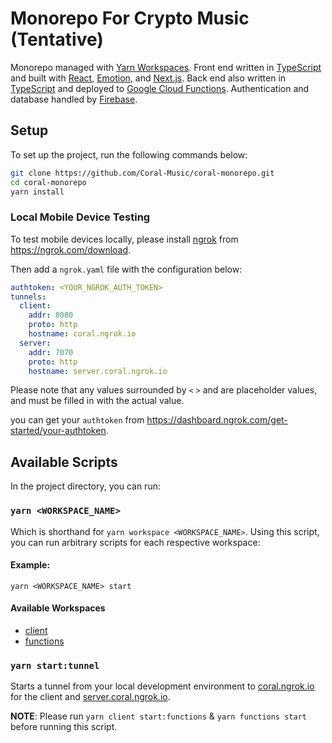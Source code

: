 # Monorepo For Crypto Music (Tentative)

Monorepo managed with [Yarn Workspaces](https://classic.yarnpkg.com/en/docs/workspaces/).
Front end written in [TypeScript](https://www.typescriptlang.org/) and built with [React](https://reactjs.org/), [Emotion](https://emotion.sh/docs/introduction), and [Next.js](https://nextjs.org/).
Back end also written in [TypeScript](https://www.typescriptlang.org/) and deployed to [Google Cloud Functions](https://cloud.google.com/functions).
Authentication and database handled by [Firebase](https://firebase.google.com/).

## Setup

To set up the project, run the following commands below:

```bash
git clone https://github.com/Coral-Music/coral-monorepo.git
cd coral-monorepo
yarn install
```

### Local Mobile Device Testing

To test mobile devices locally, please install [ngrok](https://ngrok.com/) from https://ngrok.com/download.

Then add a `ngrok.yaml` file with the configuration below:

```yaml
authtoken: <YOUR_NGROK_AUTH_TOKEN>
tunnels:
  client:
    addr: 8080
    proto: http
    hostname: coral.ngrok.io
  server:
    addr: 7070
    proto: http
    hostname: server.coral.ngrok.io
```

Please note that any values surrounded by `<` `>` and are placeholder values, and must be filled in with the actual value.

you can get your `authtoken` from https://dashboard.ngrok.com/get-started/your-authtoken.

## Available Scripts

In the project directory, you can run:

### `yarn <WORKSPACE_NAME>`

Which is shorthand for `yarn workspace <WORKSPACE_NAME>`.
Using this script, you can run arbitrary scripts for each respective workspace:

#### Example:

`yarn <WORKSPACE_NAME> start`

#### Available Workspaces

- [client](https://github.com/Coral-Music/coral-monorepo/tree/master/workspaces/client)
- [functions](https://github.com/Coral-Music/coral-monorepo/tree/master/workspaces/functions)

### `yarn start:tunnel`

Starts a tunnel from your local development environment to [coral.ngrok.io](https://coral.ngrok.io) for the client and [server.coral.ngrok.io](https://server.coral.ngrok.io).

**NOTE**: Please run `yarn client start:functions` & `yarn functions start` before running this script.
